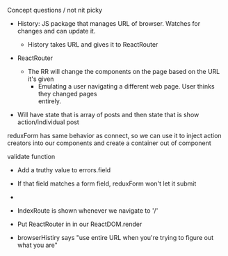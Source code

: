 Concept questions / not nit picky



- History: JS package that manages URL of browser. Watches for changes and can update it.
  - History takes URL and gives it to ReactRouter


- ReactRouter
  - The RR will change the components on the page based on the URL it's given
    - Emulating a user navigating a different web page. User thinks they changed pages      
      entirely.  



- Will have state that is array of posts and then state that is show action/individual post


reduxForm has same behavior as connect, so we can use it to inject action creators into our components and create a container out of component



validate function
- Add a truthy value to errors.field
- If that field matches a form field, reduxForm won't let it submit
-


- IndexRoute is shown whenever we navigate to '/'
- Put ReactRouter in in our ReactDOM.render
- browserHistiry says "use entire URL when you're trying to figure out what you are"
